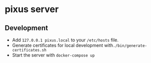 # pixus server

## Development

- Add `127.0.0.1 pixus.local` to your `/etc/hosts` file.
- Generate certificates for local development with`./bin/generate-certificates.sh`
- Start the server with `docker-compose up`
